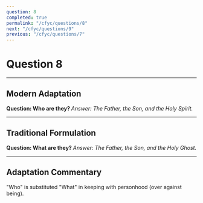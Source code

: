 ```yaml
---
question: 8
completed: true
permalink: "/cfyc/questions/8"
next: "/cfyc/questions/9"
previous: "/cfyc/questions/7"
---
```

# Question 8
---
## Modern Adaptation
<strong>
    Question: Who are they?
</strong>

<em>
    Answer: The Father, the Son, and the Holy Spirit.
</em>

---
## Traditional Formulation
<strong>
    Question: What are they?
</strong>

<em>
    Answer: The Father, the Son, and the Holy Ghost.
</em>

---
## Adaptation Commentary
"Who" is substituted "What" in keeping with personhood (over against being).
